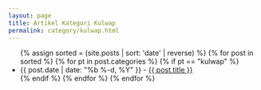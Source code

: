 ```yaml
---
layout: page
title: Artikel Kategori Kulwap
permalink: category/kulwap.html
---
```


<ul>
	{% assign sorted = (site.posts | sort: 'date' | reverse) %}
	{% for post in sorted %}
		{% for pt in post.categories %}
			{% if pt == "kulwap" %}
			<li>
				{{ post.date | date: "%b %-d, %Y" }} - <a href="{{ post.url }}">{{ post.title }}</a>
			</li>
			{% endif %}
		{% endfor %} 
	{% endfor %}
</ul>  
